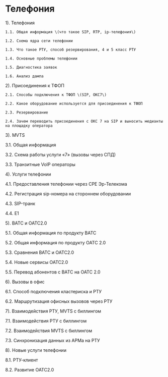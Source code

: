 # Телефония

1\). Телефония

    1.1. Общая информация \(что такое SIP, RTP, ip-телефония\)

    1.2. Схема ядра сети телефонии

    1.3. Что такое РТУ, способ резервирования, 4 и 5 класс РТУ

    1.4. Основные проблемы телефонии

    1.5. Диагностика заявок

    1.6. Анализ дампа

2\). Присоединения к ТФОП

    2.1. Способы подключения к ТФОП \(SIP, ОКС7\)

    2.2. Какое оборудование используется для присоединения к ТФОП

    2.3. Резервирование

    2.4. Зачем переводить присоединения с ОКС 7 на SIP и выносить медианты на площадку оператора

3\). MVTS

   3.1. Общая информация

   3.2. Схема работы услуги «7» \(вызовы через СПД\)

   3.3. Транзитные VoIP операторы

4\). Услуги телефонии

   4.1. Предоставления телефонии через CPE Эр-Телекома

   4.2. Регистрация sip-номера на стороннем оборудовании

   4.3. SIP-транк

   4.4. Е1

5\). ВАТС и ОАТС2.0

   5.1.  Общая информация по продукту ВАТС

   5.2.  Общая информация по продукту ОАТС 2.0

   5.3.  Сравнения ВАТС и ОАТС2.0

   5.4.  Новые сервисы ОАТС2.0

   5.5.  Перевод абонентов с ВАТС на ОАТС 2.0

6\). Вызовы в офис

   6.1. Способ подключения кластериска и РТУ

   6.2. Маршрутизация офисных вызовов через РТУ

7\). Взаимодействия РТУ, MVTS с биллингом

   7.1. Взаимодействия РТУ с биллингом

   7.2. Взаимодействия MVTS с биллингом

   7.3. Синхронизация данных из АРМа на РТУ

8\). Новые услуги телефонии

   8.1. РТУ-клиент

   8.2. Развитие ОАТС2.0

